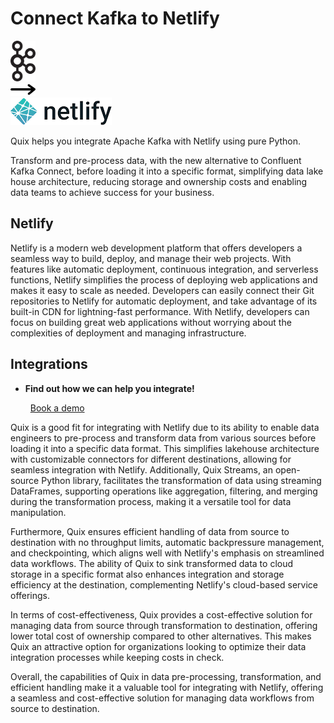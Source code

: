 # Connect Kafka to Netlify

<div class="connect-images cards blog-grid-card" markdown>
<div>
<img src="../images/kafka_logo.png" width="40px" />
</div>
<div>
<img src="../images/arrow.svg" width="40px" />
</div>
<div>
<img src="./images/netlify_1.jpg" />
</div>
</div>

Quix helps you integrate Apache Kafka with Netlify using pure Python.

Transform and pre-process data, with the new alternative to Confluent Kafka Connect, before loading it into a specific format, simplifying data lake house architecture, reducing storage and ownership costs and enabling data teams to achieve success for your business.

## Netlify

Netlify is a modern web development platform that offers developers a seamless way to build, deploy, and manage their web projects. With features like automatic deployment, continuous integration, and serverless functions, Netlify simplifies the process of deploying web applications and makes it easy to scale as needed. Developers can easily connect their Git repositories to Netlify for automatic deployment, and take advantage of its built-in CDN for lightning-fast performance. With Netlify, developers can focus on building great web applications without worrying about the complexities of deployment and managing infrastructure.

## Integrations

<div class="grid cards" markdown>

- __Find out how we can help you integrate!__

    <a class="md-button md-button--primary" href="https://quix.io/book-a-demo" target="_blank" style="margin:.5rem;">Book a demo</a>

</div>


Quix is a good fit for integrating with Netlify due to its ability to enable data engineers to pre-process and transform data from various sources before loading it into a specific data format. This simplifies lakehouse architecture with customizable connectors for different destinations, allowing for seamless integration with Netlify. Additionally, Quix Streams, an open-source Python library, facilitates the transformation of data using streaming DataFrames, supporting operations like aggregation, filtering, and merging during the transformation process, making it a versatile tool for data manipulation.

Furthermore, Quix ensures efficient handling of data from source to destination with no throughput limits, automatic backpressure management, and checkpointing, which aligns well with Netlify's emphasis on streamlined data workflows. The ability of Quix to sink transformed data to cloud storage in a specific format also enhances integration and storage efficiency at the destination, complementing Netlify's cloud-based service offerings.

In terms of cost-effectiveness, Quix provides a cost-effective solution for managing data from source through transformation to destination, offering lower total cost of ownership compared to other alternatives. This makes Quix an attractive option for organizations looking to optimize their data integration processes while keeping costs in check.

Overall, the capabilities of Quix in data pre-processing, transformation, and efficient handling make it a valuable tool for integrating with Netlify, offering a seamless and cost-effective solution for managing data workflows from source to destination.

